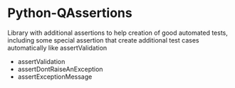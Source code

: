 # Python-QAssertions

Library with additional assertions to help creation of good automated tests, including some special assertion that create additional test cases automatically like assertValidation

* assertValidation
* assertDontRaiseAnException
* assertExceptionMessage